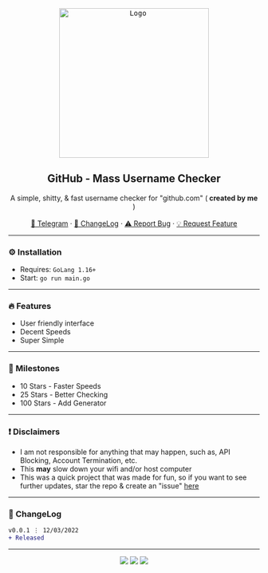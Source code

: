 
<div align="center">
  <kbd>
  <a href="https://github.com/imvast/Github-Username-Checker">
    <img src="https://avatars.githubusercontent.com/u/9919?s=280&v=4" alt="Logo" width="300" height="300">
  </a>
  </kbd>
  
  <h2 align="center">GitHub - Mass Username Checker</h2>

  <p align="center">
    A simple, shitty, & fast username checker for "github.com" (<b> created by me </b>)
    <br />
    <br />
    <a href="https://skiddos.t.me">🌌 Telegram</a>
    ·
    <a href="https://github.com/imvast/Github-Username-Checker#-changelog">📜 ChangeLog</a>
    ·
    <a href="https://github.com/imvast/Github-Username-Checker/issues">⚠️ Report Bug</a>
    ·
    <a href="https://github.com/imvast/Github-Username-Checker/issues">💡 Request Feature</a>
  </p>
</div>

---------------------------------------

### ⚙️ Installation
* Requires: `GoLang 1.16+`
* Start: `go run main.go`

---------------------------------------

### 🔥 Features
* User friendly interface
* Decent Speeds
* Super Simple

---------------------------------------

### 🚀 Milestones
* 10 Stars - Faster Speeds
* 25 Stars - Better Checking
* 100 Stars - Add Generator

---------------------------------------

### ❗ Disclaimers
- I am not responsible for anything that may happen, such as, API Blocking, Account Termination, etc.
- This **may** slow down your wifi and/or host computer
- This was a quick project that was made for fun, so if you want to see further updates, star the repo & create an "issue" [here](https://github.com/imvast/Github-Username-Checker/issues/new/choose)

---------------------------------------

### 📜 ChangeLog

```diff
v0.0.1 ⋮ 12/03/2022
+ Released
```

---------------------------------------

<p align="center">
  <img src="https://img.shields.io/github/license/imvast/Github-Username-Checker.svg?style=for-the-badge&labelColor=black&color=f429ff&logo=IOTA"/>
  <img src="https://img.shields.io/github/stars/imvast/Github-Username-Checker.svg?style=for-the-badge&labelColor=black&color=f429ff&logo=IOTA"/>
  <img src="https://img.shields.io/github/languages/top/imvast/Github-Username-Checker.svg?style=for-the-badge&labelColor=black&color=f429ff&logo=go"/>
</p>
